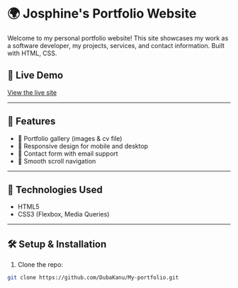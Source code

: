 # 🌍 Josphine's Portfolio Website

Welcome to my personal portfolio website! This site showcases my work as a software developer, my projects, services, and contact information. Built with HTML, CSS.

## 🔗 Live Demo

[View the live site](https://my-portfolio-six-tau-vegfyx258i.vercel.app/)

---


## 🚀 Features

- 💼 Portfolio gallery (images & cv file)
- 📱 Responsive design for mobile and desktop
- 📇 Contact form with email support
- 🧭 Smooth scroll navigation

---

## 🔧 Technologies Used

- HTML5
- CSS3 (Flexbox, Media Queries)

---

## 🛠 Setup & Installation

1. Clone the repo:

```bash
git clone https://github.com/DubaKanu/My-portfolio.git